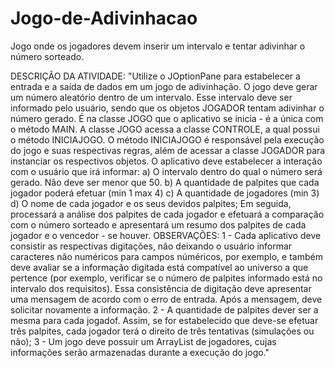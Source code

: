 # Jogo-de-Adivinhacao
Jogo onde os jogadores devem inserir um intervalo e tentar adivinhar o número sorteado.

DESCRIÇÃO DA ATIVIDADE:
"Utilize o JOptionPane para estabelecer a entrada e a saída de dados em um jogo de adivinhação.
O jogo deve gerar um número aleatório dentro de um intervalo. Esse intervalo deve ser informado pelo usuário, sendo que os objetos JOGADOR tentam adivinhar o número gerado.
É na classe JOGO que o aplicativo se inicia - é a única com o método MAIN. A classe JOGO acessa a classe CONTROLE, a qual possui o método INICIAJOGO.
O método INICIAJOGO é responsável pela execução do jogo e suas respectivas regras, além de acessar a classe JOGADOR para instanciar os respectivos objetos.
O aplicativo deve estabelecer a interação com o usuário que irá informar:
  a) O intervalo dentro do qual o número será gerado. Não deve ser menor que 50.
  b) A quantidade de palpites que cada jogador poderá efetuar (min 1 max 4)
  c) A quantidade de jogadores (min 3)
  d) O nome de cada jogador e os seus devidos palpites;
Em seguida, processará a análise dos palpites de cada jogador e efetuará a comparação com o número sorteado e apresentará um resumo dos palpites de cada jogador e o vencedor - se houver.
OBSERVAÇÕES:
1 - Cada aplicativo deve consistir as respectivas digitações, não deixando o usuário informar caracteres não numéricos para campos núméricos, por exemplo, 
e também deve avaliar se a informação digitada está compatível ao universo a que pertence
(por exemplo, verificar se o número de palpites informado está no intervalo dos requisitos). 
Essa consistência de digitação deve apresentar uma mensagem de acordo com o erro de entrada. Após a mensagem, deve solicitar novamente a informação.
2 - A quantidade de palpites dever ser a mesma para cada jogadof. Assim, se for estabelecido que deve-se efetuar três palpites, 
cada jogador terá o direito de três tentativas (simulações ou não);
3 - Um jogo deve possuir um ArrayList de jogadores, cujas informações serão armazenadas durante a execução do jogo."

